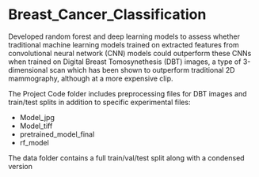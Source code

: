 # Breast_Cancer_Classification
Developed random forest and deep learning models to assess whether traditional machine learning models trained on extracted features from convolutional neural network (CNN) models could outperform these CNNs when trained on Digital Breast Tomosynethesis (DBT) images, a type of 3-dimensional scan which has been shown to outperform traditional 2D mammography, although at a more expensive clip.

The Project Code folder includes preprocessing files for DBT images and train/test splits in addition to specific experimental files:
- Model_jpg
- Model_tiff
- pretrained_model_final
- rf_model

The data folder contains a full train/val/test split along with a condensed version
